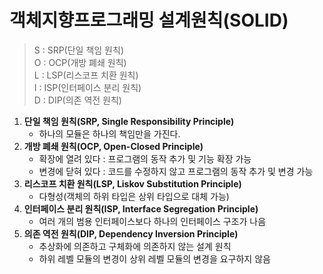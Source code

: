 # **객체지향프로그래밍 설계원칙(SOLID)**

>S : SRP(단일 책임 원칙)  
O : OCP(개방 폐쇄 원칙)  
L : LSP(리스코프 치환 원칙)  
I : ISP(인터페이스 분리 원칙)  
D : DIP(의존 역전 원칙)  

1.  **단일 책임 원칙(SRP, Single Responsibility Principle)**  
    -  하나의 모듈은 하나의 책임만을 가진다.
2.  **개방 폐쇄 원칙(OCP, Open-Closed Principle)**  
    -  확장에 열려 있다 : 프로그램의 동작 추가 및 기능 확장 가능  
    -  변경에 닫혀 있다 : 코드를 수정하지 않고 프로그램의 동작 추가 및 변경 가능
3.  **리스코프 치환 원칙(LSP, Liskov Substitution Principle)**  
    -  다형성(객체의 하위 타입은 상위 타입으로 대체 가능)
4.  **인터페이스 분리 원칙(ISP, Interface Segregation Principle)**  
    -  여러 개의 범용 인터페이스보다 하나의 인터페이스 구조가 나음
5.  **의존 역전 원칙(DIP, Dependency Inversion Principle)**  
    -  추상화에 의존하고 구체화에 의존하지 않는 설계 원칙  
    -  하위 레벨 모듈의 변경이 상위 레벨 모듈의 변경을 요구하지 않음
